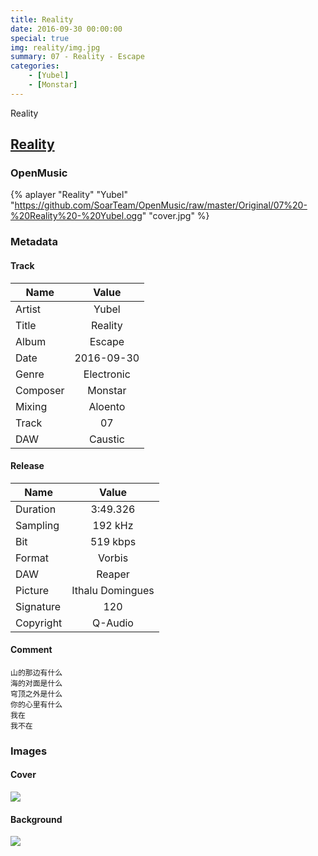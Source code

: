 ```yaml
---
title: Reality
date: 2016-09-30 00:00:00
special: true
img: reality/img.jpg
summary: 07 - Reality - Escape
categories:
    - [Yubel]
    - [Monstar]
---
```


Reality


## [Reality](https://github.com/SoarTeam/OpenMusic/raw/master/Original/07%20-%20Reality%20-%20Yubel.ogg)

### OpenMusic
{% aplayer "Reality" "Yubel" "https://github.com/SoarTeam/OpenMusic/raw/master/Original/07%20-%20Reality%20-%20Yubel.ogg" "cover.jpg" %}

### Metadata
#### Track

Name|Value
---|:--:
Artist|Yubel
Title|Reality
Album|Escape
Date|2016-09-30
Genre|Electronic
Composer|Monstar
Mixing|Aloento
Track|07
DAW|Caustic

#### Release

Name|Value
---|:--:
Duration|3:49.326
Sampling|192 kHz
Bit|519 kbps
Format|Vorbis
DAW|Reaper
Picture|Ithalu Domingues
Signature|120
Copyright|Q-Audio

#### Comment
``` text
山的那边有什么
海的对面是什么
穹顶之外是什么
你的心里有什么
我在
我不在
```

### Images
#### Cover
![](cover.jpg)

#### Background
![](img.jpg)
